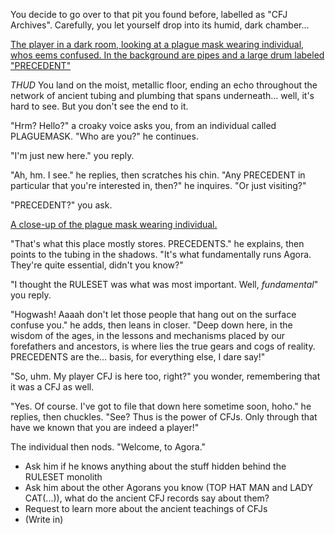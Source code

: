 You decide to go over to that pit you found before, labelled as "CFJ
Archives". Carefully, you let yourself drop into its humid, dark chamber...

[The player in a dark room, looking at a plague mask wearing individual, whos eems confused. In the background are pipes and a large drum labeled "PRECEDENT"](../images/update6a.png)

*THUD* You land on the moist, metallic floor, ending an echo throughout the
network of ancient tubing and plumbing that spans underneath... well, it's
hard to see. But you don't see the end to it.

"Hrm? Hello?" a croaky voice asks you, from an individual called
PLAGUEMASK. "Who are you?" he continues.

"I'm just new here." you reply.

"Ah, hm. I see." he replies, then scratches his chin. "Any PRECEDENT in
particular that you're interested in, then?" he inquires. "Or just
visiting?"

"PRECEDENT?" you ask.

[A close-up of the plague mask wearing individual.](../images/update6b.png)

"That's what this place mostly stores. PRECEDENTS." he explains, then
points to the tubing in the shadows. "It's what fundamentally runs Agora.
They're quite essential, didn't you know?"

"I thought the RULESET was what was most important. Well, *fundamental*"
you reply.

"Hogwash! Aaaah don't let those people that hang out on the surface confuse
you." he adds, then leans in closer. "Deep down here, in the wisdom of the
ages, in the lessons and mechanisms placed by our forefathers and
ancestors, is where lies the true gears and cogs of reality. PRECEDENTS are
the... basis, for everything else, I dare say!"

"So, uhm. My player CFJ is here too, right?" you wonder, remembering that
it was a CFJ as well.

"Yes. Of course. I've got to file that down here sometime soon, hoho." he
replies, then chuckles. "See? Thus is the power of CFJs. Only through that
have we known that you are indeed a player!"

The individual then nods. "Welcome, to Agora."

- Ask him if he knows anything about the stuff hidden behind the RULESET
monolith
- Ask him about the other Agorans you know (TOP HAT MAN and LADY CAT(...)),
what do the ancient CFJ records say about them?
- Request to learn more about the ancient teachings of CFJs
- (Write in)
